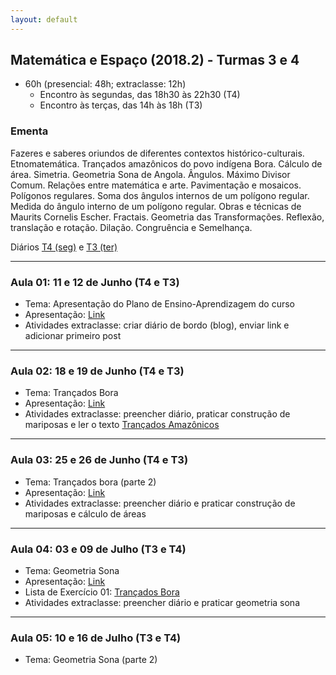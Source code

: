 ```yaml
---
layout: default
---
```


## Matemática e Espaço (2018.2) - Turmas 3 e 4
+ 60h (presencial: 48h; extraclasse: 12h)
  + Encontro às segundas, das 18h30 às 22h30 (T4)
  + Encontro às terças, das 14h às 18h (T3)

### Ementa
Fazeres e saberes oriundos de diferentes contextos histórico-culturais. Etnomatemática. Trançados amazônicos do povo indígena Bora. Cálculo de área. Simetria. Geometria Sona de Angola. Ângulos. Máximo Divisor Comum. Relações entre matemática e arte. Pavimentação e mosaicos. Polígonos regulares. Soma dos ângulos internos de um polígono regular. Medida do ângulo interno de um polígono regular. Obras e técnicas de Maurits Cornelis Escher. Fractais. Geometria das Transformações. Reflexão, translação e rotação. Dilação. Congruência e Semelhança.

Diários [T4 (seg)](#) e [T3 (ter)](https://docs.google.com/spreadsheets/d/1JFv5T_gZCs_wYqYmhdl9hpiooSWTyFVqRBJMPEuye-k/edit?usp=sharing)

---

### Aula 01: 11 e 12 de Junho (T4 e T3)
+ Tema: Apresentação do Plano de Ensino-Aprendizagem do curso
+ Apresentação: [Link](https://www.dropbox.com/s/dw5s1sqxv7bj6gz/aula01-ME.pdf?dl=0)
+ Atividades extraclasse: criar diário de bordo (blog), enviar link e adicionar primeiro post
  
---

### Aula 02: 18 e 19 de Junho (T4 e T3)
+ Tema: Trançados Bora
+ Apresentação: [Link](https://www.dropbox.com/s/xe9y13v5dpcnlxa/aula02-ME.pdf?dl=0)
+ Atividades extraclasse: preencher diário, praticar construção de mariposas e ler o texto [Trançados Amazônicos](https://www.dropbox.com/s/1rbpe2i9h9vnflu/aula02-ME-TextoTran%C3%A7Amaz.pdf?dl=0)

---

### Aula 03: 25 e 26 de Junho (T4 e T3)
+ Tema: Trançados bora (parte 2)
+ Apresentação: [Link](https://www.dropbox.com/s/prr2nayfuaasyvu/aula03-ME.pdf?dl=0)
+ Atividades extraclasse: preencher diário e praticar construção de mariposas e cálculo de áreas

---

### Aula 04: 03 e 09 de Julho (T3 e T4)
+ Tema: Geometria Sona
+ Apresentação: [Link](https://www.dropbox.com/s/e00l4vhp4vu5ap0/aula04-ME.pdf?dl=0)
+ Lista de Exercício 01: [Trançados Bora](https://www.dropbox.com/s/5uhw0tvhrv6ywpu/Lista01.pdf?dl=0)
+ Atividades extraclasse: preencher diário e praticar geometria sona

---

### Aula 05: 10 e 16 de Julho (T3 e T4)
+ Tema: Geometria Sona (parte 2)
